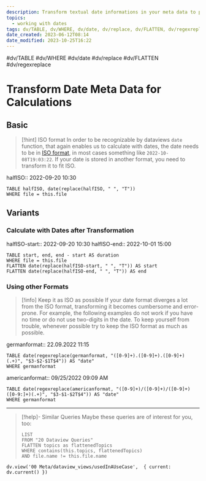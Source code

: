 ```yaml
---
description: Transform textual date informations in your meta data to proper dataview dates to do calculations with them
topics:
  - working with dates
tags: dv/TABLE, dv/WHERE, dv/date, dv/replace, dv/FLATTEN, dv/regexreplace
date_created: 2023-06-12T08:14
date_modified: 2023-10-25T16:22
---
```


 #dv/TABLE #dv/WHERE #dv/date #dv/replace #dv/FLATTEN #dv/regexreplace

# Transform Date Meta Data for Calculations

## Basic

> [!hint] ISO format
> In order to be recognizable by dataviews `date` function, that again enables us to calculate with dates, the date needs to be in [ISO format](https://en.wikipedia.org/wiki/ISO_8601), in most cases something like `2022-10-08T19:03:22`. If your date is stored in another format, you need to transform it to fit ISO.

halfISO:: 2022-09-20 10:30

```dataview
TABLE halfISO, date(replace(halfISO, " ", "T"))
WHERE file = this.file
```

## Variants

### Calculate with Dates after Transformation

halfISO-start:: 2022-09-20 10:30
halfISO-end:: 2022-10-01 15:00

```dataview
TABLE start, end, end - start AS duration
WHERE file = this.file
FLATTEN date(replace(halfISO-start, " ", "T")) AS start
FLATTEN date(replace(halfISO-end, " ", "T")) AS end
```

### Using other Formats

> [!info] Keep it as ISO as possible
> If your date format diverges a lot from the ISO format, transforming it becomes cumbersome and error-prone. For example, the following examples do not work if you have no time or do not use two-digits in the date. To keep yourself from trouble, whenever possible try to keep the ISO format as much as possible.

germanformat:: 22.09.2022 11:15

```dataview
TABLE date(regexreplace(germanformat, "([0-9]+).([0-9]+).([0-9]+) (.+)", "$3-$2-$1T$4")) AS "date"
WHERE germanformat
```

americanformat:: 09/25/2022 09:09 AM

```dataview
TABLE date(regexreplace(americanformat, "([0-9]+)/([0-9]+)/([0-9]+) ([0-9:]+)(.+)", "$3-$1-$2T$4")) AS "date"
WHERE germanformat
```

---

<!-- === end of query page ===  -->

> [!help]- Similar Queries
> Maybe these queries are of interest for you, too:
>
> ```dataview
> LIST
> FROM "20 Dataview Queries"
> FLATTEN topics as flattenedTopics
> WHERE contains(this.topics, flattenedTopics)
> AND file.name != this.file.name
> ```

```dataviewjs
dv.view('00 Meta/dataview_views/usedInAUseCase',  { current: dv.current() })
```
